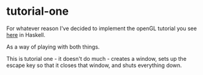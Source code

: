 # tutorial-one

For whatever reason I've decided to implement the openGL tutorial you see [here](http://www.opengl-tutorial.org/beginners-tutorials/tutorial-1-opening-a-window/) in Haskell.

As a way of playing with both things.

This is tutorial one - it doesn't do much - creates a window, sets up the escape key so that it closes that window, and shuts everything down.
